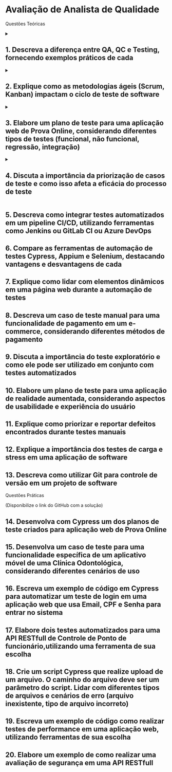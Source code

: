 # Avaliação de Analista de Qualidade

Questões Teóricas
<details>
  <summary>

## 1. Descreva a diferença entre QA, QC e Testing, fornecendo exemplos práticos de cada

  </summary>

### QA, QC e Testing: Uma Visão Geral

- **QA, QC e Testing** são termos frequentemente utilizados no contexto da garantia da qualidade, especialmente no desenvolvimento de software, mas também se aplicam a outros setores. Embora estejam interligados, cada um possui um foco e um conjunto de atividades específicas.

#### Quality Assurance (QA) - Garantia da Qualidade

- **Foco:** O QA se concentra em **prevenir** defeitos e garantir que os processos de desenvolvimento sejam eficientes e eficazes. É uma abordagem proativa que visa estabelecer um ambiente de qualidade desde o início do projeto.
- **Atividades:**
  - **Definição de padrões e processos:** Estabelecer critérios de qualidade, melhores práticas e procedimentos para todas as fases do desenvolvimento.
  - **Análise de riscos:** Identificar potenciais problemas e tomar medidas para mitigá-los.
  - **Revisão de requisitos:** Garantir que os requisitos do cliente sejam claros e completos.
  - **Treinamento:** Capacitar a equipe sobre as práticas de qualidade.
- **Exemplo:** Um time de QA pode criar um guia de estilo para o código, realizar revisões de código regularmente e estabelecer um processo de aprovação para mudanças no sistema.

#### Quality Control (QC) - Controle da Qualidade

- **Foco:** O QC se concentra em **identificar e corrigir** defeitos nos produtos ou processos. É uma abordagem reativa que visa garantir que o produto final atenda aos requisitos de qualidade.
- **Atividades:**
  - **Testes:** Executar testes para verificar se o produto funciona conforme o esperado.
  - **Inspeções:** Realizar inspeções visuais e funcionais para detectar defeitos.
  - **Verificação de conformidade:** Comparar o produto com os requisitos e padrões estabelecidos.
- **Exemplo:** Um time de QC pode executar testes unitários, de integração e de sistema para identificar bugs em um software, além de realizar inspeções visuais para verificar se a interface do usuário está de acordo com as diretrizes de design.

#### Testing - Teste

- **Foco:** O testing é uma parte integrante do QC e envolve a execução de atividades para verificar se um produto ou sistema atende aos requisitos especificados.
- **Tipos de testes:**
  - **Testes unitários:** Verificam o funcionamento de unidades individuais de código.
  - **Testes de integração:** Verificam se diferentes componentes do sistema funcionam juntos.
  - **Testes de sistema:** Verificam o sistema como um todo.
  - **Testes de aceitação:** Verificam se o sistema atende aos requisitos do cliente.
  - **Exemplo:** Um engenheiro de testes pode criar casos de teste para verificar se um formulário de cadastro funciona corretamente, incluindo a validação de dados e a exibição de mensagens de erro.

### Relação entre QA, QC e Testing

- **QA** estabelece as bases para a qualidade, definindo processos e padrões.
- **QC** implementa as atividades de controle da qualidade, incluindo os testes.
- **Testing** é uma parte fundamental do QC, fornecendo evidências de que o produto atende aos requisitos.

**Em resumo:**

- **QA** é a garantia de que estamos fazendo as coisas da maneira certa.
- **QC** é a verificação de que as coisas foram feitas corretamente.
- **Testing** é a atividade de verificar se o produto funciona como esperado.

**Exemplo prático unindo os três:**

Imagine o desenvolvimento de um aplicativo de e-commerce.

- **QA:** A equipe define um processo de desenvolvimento ágil, estabelece padrões de codificação e cria um guia de estilo para a interface do usuário.
- **QC:** A equipe realiza testes automatizados para verificar o funcionamento das funcionalidades do carrinho de compras, além de testes manuais para garantir a usabilidade da interface.
- **Testing:** Um engenheiro de testes cria casos de teste para verificar se o processo de pagamento funciona corretamente, incluindo a integração com diferentes gateways de pagamento.

**Em um projeto de sucesso, QA, QC e Testing trabalham em conjunto para garantir a entrega de um produto de alta qualidade.**

</details>

<details>
  <summary>

## 2. Explique como as metodologias ágeis (Scrum, Kanban) impactam o ciclo de teste de software

  </summary>
As metodologias ágeis, como Scrum e Kanban, revolucionaram a forma como desenvolvemos software, e o ciclo de teste não ficou de fora. Ao adotar uma abordagem mais flexível e iterativa, essas metodologias trouxeram uma série de mudanças significativas para o processo de testes.

### Impacto das Metodologias Ágeis no Ciclo de Teste

- **Teste Contínuo:** Ao invés de grandes ciclos de teste ao final do desenvolvimento, as metodologias ágeis incentivam o teste contínuo em cada sprint. Isso permite identificar e corrigir defeitos mais rapidamente, reduzindo o custo de correção e aumentando a qualidade do software.
- **Colaboração entre Desenvolvedores e Testers:** A comunicação e a colaboração são fundamentais nas metodologias ágeis. Desenvolvedores e testadores trabalham juntos desde o início do projeto, o que facilita a identificação de requisitos, a criação de testes e a resolução de problemas.
- **Automação de Testes:** A automação de testes é essencial para garantir a velocidade e a repetibilidade dos testes em um ambiente ágil. Ferramentas de automação permitem executar um grande número de testes em pouco tempo, liberando os testadores para se concentrarem em atividades de maior valor.
- **Testes de Aceitação pelo Usuário:** Os usuários finais estão mais envolvidos no processo de desenvolvimento ágil. Isso permite que eles forneçam feedback constante sobre o produto, garantindo que o software atenda às suas necessidades e expectativas.
- **Adaptação a Mudanças:** As metodologias ágeis são altamente adaptáveis a mudanças. Os planos de teste podem ser ajustados a cada sprint para refletir as novas funcionalidades e requisitos.

### Scrum e Kanban: Diferenças e Impactos no Teste

- **Scrum:**
  - **Papéis:** O Scrum Master facilita o processo, o Product Owner define os requisitos e a equipe de desenvolvimento é responsável pela implementação e pelos testes.
  - **Eventos:** As reuniões diárias, as revisões de sprint e as retrospectivas são oportunidades para discutir o progresso dos testes e identificar áreas de melhoria.
  - **Artefatos:** O Product Backlog contém os requisitos do produto, enquanto o Sprint Backlog detalha as tarefas a serem realizadas em cada sprint.

- **Kanban:**
  - **Fluxo de Trabalho:**
  O Kanban visualiza o fluxo de trabalho, desde a criação de um item até a sua conclusão. As tarefas são organizadas em colunas, como "A Fazer", "Em Andamento" e "Concluído".
  - **Limites de Trabalho em Processo (WIP):**
  O Kanban limita o número de tarefas em cada etapa, evitando que o trabalho seja sobrecarregado.
  - **Melhoria Contínua:**
  O Kanban enfatiza a melhoria contínua do processo, identificando e eliminando gargalos.

### Benefícios da Adoção de Metodologias Ágeis para o Teste de Software

- **Maior qualidade do software:**
Devido ao teste contínuo e à colaboração entre as equipes.
- **Redução de custos:**
Identificação e correção de defeitos mais cedo no ciclo de desenvolvimento.
- **Aumento da satisfação do cliente:**
Entrega mais rápida de funcionalidades e maior alinhamento com as necessidades do usuário.
- **Maior flexibilidade:**
Adaptação a mudanças e novos requisitos.
- **Aumento da produtividade:**
Automação de testes e foco em atividades de maior valor.

Em resumo, as metodologias ágeis transformaram o ciclo de teste de software, tornando-o mais eficiente, colaborativo e focado na entrega de valor ao cliente. Ao adotar práticas ágeis, as equipes de desenvolvimento podem criar produtos de alta qualidade mais rapidamente e com menos riscos.
</details>

<details>
  <summary>

## 3. Elabore um plano de teste para uma aplicação web de Prova Online, considerando diferentes tipos de testes (funcional, não funcional, regressão, integração)

  </summary>

- Plano de Teste para Aplicação Web de Prova Online

### 3.1. Introdução

#### 3.1.1 Objetivo

Este plano de teste tem como objetivo definir as estratégias e os procedimentos para garantir a qualidade da aplicação web de prova online, abrangendo testes funcionais, não funcionais, de regressão e de integração.

#### 3.1.2 Escopo

O escopo deste plano inclui todos os módulos da aplicação, desde o cadastro de usuários até a geração de relatórios de desempenho.

#### 3.1.3 Critérios de Entrada e Saída

- **Entrada:** Requisitos funcionais e não funcionais completos, ambiente de teste configurado e aplicação estável.
- **Saída:** Relatórios de testes detalhados, identificação de defeitos e aprovação para produção.

### 3.2. Tipos de Testes e Objetivos

- **Testes Funcionais:**
  - Verificar se todas as funcionalidades da aplicação estão funcionando conforme os requisitos.
- **Objetivos:**
  - Cadastro e login de usuários.
  - Criação e edição de provas.
  - Realização de provas por alunos.
  - Correção automática de provas.
  - Geração de relatórios.
- **Testes Não Funcionais:**
  - Avaliar o desempenho, usabilidade, segurança e compatibilidade da aplicação.
- **Objetivos:**
  - **Desempenho:** Tempo de resposta, capacidade de carga, uso de recursos.
  - **Usabilidade:** Facilidade de uso, intuitividade da interface.
  - **Segurança:** Proteção de dados, autenticação, autorização.
  - **Compatibilidade:** Funcionamento em diferentes navegadores e dispositivos.
- **Testes de Regressão:**
  - Verificar se novas funcionalidades não introduziram defeitos em funcionalidades já existentes.
- **Objetivos:**
  - Executar testes funcionais e não funcionais em todas as versões da aplicação.
- **Testes de Integração:**
  - Verificar a interação entre os diferentes componentes da aplicação.
- **Objetivos:**
  - Integração com banco de dados, sistemas de pagamento (se houver) e outros sistemas externos.

### 3.3. Estratégias e Técnicas de Teste

- **Testes manuais:** Para cenários complexos e testes exploratórios.
- **Testes automatizados:** Para testes repetitivos e de regressão, utilizando ferramentas como Selenium.
- **Testes de unidade:** Para verificar o funcionamento de módulos individuais.
- **Testes de API:** Para testar as interfaces de programação da aplicação.

### 3.4. Ambiente de Teste

- **Hardware:** Especificações dos servidores, dispositivos móveis.
- **Software:** Sistema operacional, banco de dados, navegadores, ferramentas de teste.
- **Dados:** Criação de um banco de dados de teste com dados realistas.

### 3.5. Critérios de Aceitação

- **Cobertura de testes:** Percentual de requisitos cobertos pelos testes.
- **Número de defeitos:** Quantidade de defeitos encontrados e corrigidos.
- **Tempo de execução dos testes:** Tempo médio para executar todos os testes.

### 3.6. Riscos e Mitigação

- **Riscos:** Defeitos críticos, atrasos na entrega, falta de recursos.
- **Mitigação:** Planos de contingência, comunicação frequente, acompanhamento do progresso.

### 3.7. Recursos

- **Equipe:** Testadores, desenvolvedores, analistas de qualidade.
- **Ferramentas:** Ferramentas de gerenciamento de testes, ferramentas de automação, ferramentas de análise de dados.

### 3.8. Cronograma

- **Atividades:** Criação de casos de teste, execução de testes, análise de resultados, geração de relatórios.
- **Prazos:** Datas de início e fim de cada atividade.

### 3.9. Documentação

- **Casos de teste:** Descrição detalhada de cada caso de teste, incluindo pré-condições, passos, resultados esperados e resultados reais.
- **Relatórios de defeitos:** Descrição detalhada de cada defeito encontrado.
- **Relatórios de testes:** Resumo dos resultados dos testes.

**Observações:**

- Este é um plano de teste genérico e pode ser adaptado de acordo com as especificidades da aplicação.
- É importante revisar e atualizar este plano regularmente ao longo do projeto.
- A comunicação entre a equipe de desenvolvimento e a equipe de testes é fundamental para o sucesso do projeto.

**Considerações Adicionais:**

- **Testes de usabilidade:** Avaliar a experiência do usuário com a aplicação.
- **Testes de segurança:** Verificar a vulnerabilidade da aplicação a ataques.
- **Testes de desempenho sob carga:** Simular um grande número de usuários simultâneos.
- **Testes de compatibilidade em diferentes dispositivos e navegadores:** Garantir que a aplicação funcione corretamente em diferentes ambientes.

Ao seguir este plano de teste, é possível garantir que a aplicação web de prova online seja entregue com alta qualidade e atenda às necessidades dos usuários.

</details>

<details>
  <summary>

## 4. Discuta a importância da priorização de casos de teste e como isso afeta a eficácia do processo de teste

  </summary>

A priorização de casos de teste é uma prática fundamental em qualquer processo de garantia de qualidade de software. Ela consiste em ordenar os casos de teste de acordo com sua importância e criticidade, visando otimizar o tempo e os recursos alocados para os testes.

### Por que a Priorização é Essencial?

- **Limitação de Tempo e Recursos:** Em projetos reais, o tempo e os recursos são limitados. Priorizar os casos de teste permite focar nos mais críticos e garantir que as funcionalidades mais importantes sejam testadas.
- **Gerenciamento de Riscos:** Ao identificar e priorizar os casos de teste que mais impactam o sistema, é possível reduzir o risco de falhas em áreas críticas.
- **Adaptação a Mudanças:** Em projetos ágeis, as prioridades podem mudar frequentemente. A priorização permite ajustar os planos de teste de acordo com as novas demandas.
- **Melhora da Eficiência:** Ao executar os casos de teste mais importantes primeiro, é possível identificar e corrigir defeitos mais rapidamente, acelerando o processo de desenvolvimento.

**Como a Priorização Afeta a Eficácia do Processo de Teste?**

- **Aumento da Cobertura de Testes:** Ao focar nos casos de teste mais importantes, é possível garantir uma maior cobertura de testes, reduzindo o risco de falhas.
- **Redução do Tempo de Teste:** A execução de um número menor de casos de teste, mas com maior impacto, reduz o tempo necessário para completar os testes.
- **Melhora da Qualidade do Software:** A identificação e correção de defeitos mais críticos no início do ciclo de desenvolvimento contribui para a entrega de um software com maior qualidade.
- **Melhor Tomada de Decisão:** A priorização permite que as equipes de teste tomem decisões mais informadas sobre quais testes executar e quando.

**Critérios para Priorização de Casos de Teste:**

- **Risco:** Casos de teste que envolvem funcionalidades críticas ou que podem causar maior impacto no sistema devem ter alta prioridade.
- **Impacto do Usuário:** Casos de teste que afetam diretamente a experiência do usuário também devem ser priorizados.
- **Estabilidade do Sistema:** Casos de teste que verificam a estabilidade do sistema, como testes de desempenho e de carga, são importantes.
- **Frequência de Falhas:** Casos de teste que identificaram defeitos em versões anteriores do software podem ser priorizados.
- **Custos de Correção:** Casos de teste que, se falharem, resultarão em custos de correção mais elevados, devem ser priorizados.

**Técnicas de Priorização:**

- **Análise de Risco:** Identificar os riscos associados a cada caso de teste.
- **Matriz de Risco:** Criar uma matriz que relaciona a probabilidade de ocorrência de um defeito com o impacto desse defeito.
- **Pareto:** Aplicar a regra dos 80/20, onde 80% dos defeitos são causados por 20% dos casos de teste.
- **Priorização Baseada em Valor de Negócio:** Priorizar os casos de teste que agregam mais valor ao negócio.

**Conclusão:**

A priorização de casos de teste é uma prática essencial para garantir a eficácia do processo de teste. Ao focar nos casos de teste mais importantes, as equipes de teste podem reduzir o tempo e os custos, aumentar a qualidade do software e tomar decisões mais estratégicas.

</details>  

## 5. Descreva como integrar testes automatizados em um pipeline CI/CD, utilizando ferramentas como Jenkins ou GitLab CI ou Azure DevOps

## 6. Compare as ferramentas de automação de testes Cypress, Appium e Selenium, destacando vantagens e desvantagens de cada

## 7. Explique como lidar com elementos dinâmicos em uma página web durante a automação de testes

## 8. Descreva um caso de teste manual para uma funcionalidade de pagamento em um e-commerce, considerando diferentes métodos de pagamento

## 9. Discuta a importância do teste exploratório e como ele pode ser utilizado em conjunto com testes automatizados

## 10. Elabore um plano de teste para uma aplicação de realidade aumentada, considerando aspectos de usabilidade e experiência do usuário

## 11. Explique como priorizar e reportar defeitos encontrados durante testes manuais

## 12. Explique a importância dos testes de carga e stress em uma aplicação de software

## 13. Descreva como utilizar Git para controle de versão em um projeto de software

Questões Práticas

(Disponibilize o link do GitHub com a solução)

## 14. Desenvolva com Cypress um dos planos de teste criados para aplicação web de Prova Online

## 15. Desenvolva um caso de teste para uma funcionalidade específica de um aplicativo móvel de uma Clínica Odontológica, considerando diferentes cenários de uso

## 16. Escreva um exemplo de código em Cypress para automatizar um teste de login em uma aplicação web que usa Email, CPF e Senha para entrar no sistema

## 17. Elabore dois testes automatizados para uma API RESTfull de Controle de Ponto de funcionário,utilizando uma ferramenta de sua escolha

## 18. Crie um script Cypress que realize upload de um arquivo. O caminho do arquivo deve ser um parâmetro do script. Lidar com diferentes tipos de arquivos e cenários de erro (arquivo inexistente, tipo de arquivo incorreto)

## 19. Escreva um exemplo de código como realizar testes de performance em uma aplicação web, utilizando ferramentas de sua escolha

## 20. Elabore um exemplo de como realizar uma avaliação de segurança em uma API RESTfull
